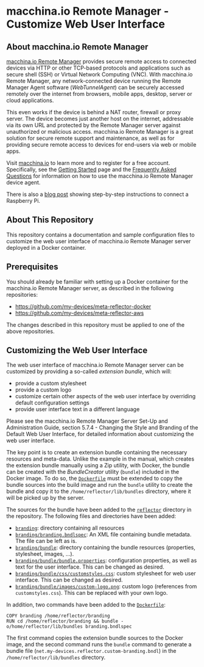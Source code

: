 # macchina.io Remote Manager - Customize Web User Interface

## About macchina.io Remote Manager

[macchina.io Remote Manager](https://macchina.io) provides secure remote access to connected devices
via HTTP or other TCP-based protocols and applications such as secure shell (SSH) or
Virtual Network Computing (VNC). With macchina.io Remote Manager, any network-connected device
running the Remote Manager Agent software (*WebTunnelAgent*)
can be securely accessed remotely over the internet from browsers, mobile apps, desktop,
server or cloud applications.

This even works if the device is behind a NAT router, firewall or proxy server.
The device becomes just another host on the internet, addressable via its own URL and
protected by the Remote Manager server against unauthorized or malicious access.
macchina.io Remote Manager is a great solution for secure remote support and maintenance,
as well as for providing secure remote access to devices for end-users via web or
mobile apps.

Visit [macchina.io](https://macchina.io/remote.html) to learn more and to register for a free account.
Specifically, see the [Getting Started](https://macchina.io/remote_signup.html) page and the
[Frequently Asked Questions](https://macchina.io/remote_faq.html) for
information on how to use the macchina.io Remote Manager device agent.

There is also a [blog post](https://macchina.io/blog/?p=257) showing step-by-step instructions to connect a Raspberry Pi.


## About This Repository

This repository contains a documentation and sample configuration files to customize
the web user interface of macchina.io Remote Manager server deployed in a Docker
container.


## Prerequisites

You should already be familiar with setting up a Docker container for the macchina.io
Remote Manager server, as described in the following repositories:

  - https://github.com/my-devices/meta-reflector-docker
  - https://github.com/my-devices/meta-reflector-aws
  
The changes described in this repository must be applied to one
of the above repositories.

## Customizing the Web User Interface

The web user interface of macchina.io Remote Manager server can be customized
by providing a so-called *extension bundle*, which will:

  - provide a custom stylesheet
  - provide a custom logo
  - customize certain other aspects of the web user interface by
    overriding default configuration settings
  - provide user interface text in a different language

Please see the macchina.io Remote Manager Server Set-Up and Administration Guide,
section 5.7.4 - Changing the Style and Branding of the Default Web User Interface,
for detailed information about customizing the web user interface.

The key point is to create an extension bundle containing the necessary resources
and meta-data. Unlike the example in the manual, which creates the extension bundle
manually using a Zip utility, with Docker, the bundle can be created with the
*BundleCreator* utility (`bundle`) included in the Docker image. To do so, the
[`Dockerfile`](reflector/Dockerfile) must be extended to copy the bundle sources into the build image
and run the `bundle` utility to create the bundle and copy it to the
`/home/reflector/lib/bundles` directory, where it will be picked up by
the server.

The sources for the bundle have been added to the [`reflector`](reflector) directory
in the repository. The following files and directories have been added:

  - [`branding`](reflector/branding): directory containing all resources
  - [`branding/branding.bndlspec`](reflector/branding/branding.bndlspec): An XML file
    containing bundle metadata. The file can be left as is.
  - [`branding/bundle`](reflector/branding/bundle): directory containing the
    bundle resources (properties, stylesheet, images, ...).
  - [`branding/bundle/bundle.properties`](reflector/branding/bundle/bundle.properties):
    configuration properties, as well as text for the user interface. This can be
    changed as desired.
  - [`branding/bundle/css/customstyles.css`](reflector/branding/bundle/css/customstyles.css):
    custom stylesheet for web user interface. This can be changed as desired.
  - [`branding/bundle/images/custom-logo.png`](reflector/branding/bundle/images/custom-logo.png):
    custom logo (references from `customstyles.css`). This can be replaced with your
    own logo.

In addition, two commands have been added to the [`Dockerfile`](reflector/Dockerfile):

```
COPY branding /home/reflector/branding
RUN cd /home/reflector/branding && bundle -o/home/reflector/lib/bundles branding.bndlspec
```

The first command copies the extension bundle sources to the Docker image, and the
second command runs the `bundle` command to generate a bundle file 
(`net.my-devices.reflector.custom-branding.bndl`) in the `/home/reflector/lib/bundles`
directory.
